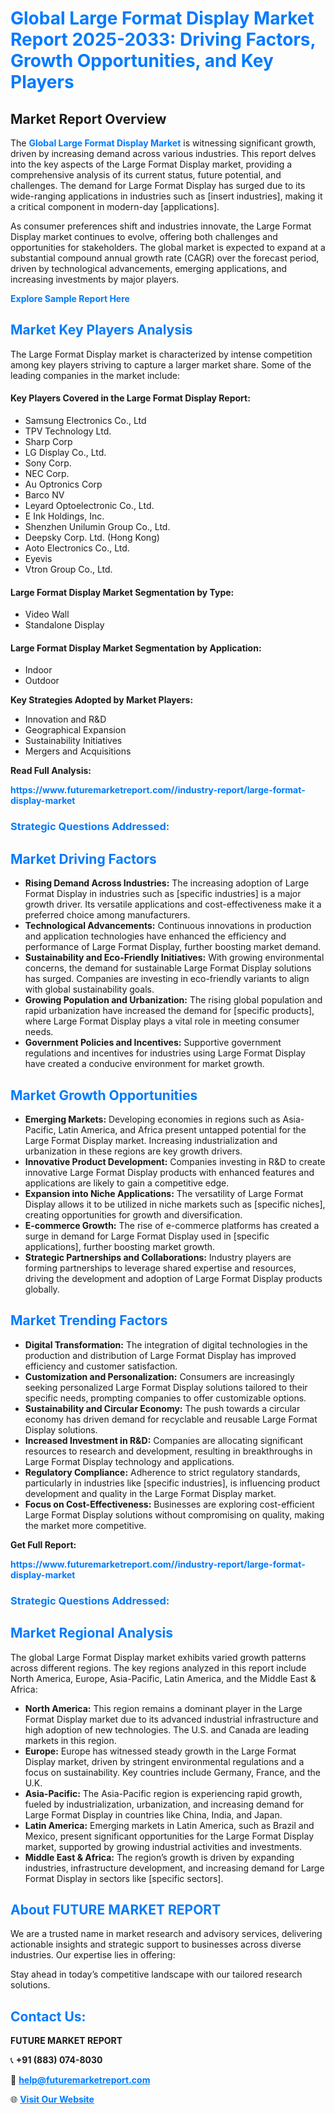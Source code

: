 <h1 style="color: #007BFF;">Global Large Format Display Market Report 2025-2033: Driving Factors, Growth Opportunities, and Key Players</h1>

<section id="overview">
<h2>Market Report Overview</h2>
<p>The <a href="https://www.futuremarketreport.com//industry-report/large-format-display-market" style="color: #007BFF; text-decoration: none;"><strong>Global Large Format Display Market</strong></a> is witnessing significant growth, driven by increasing demand across various industries. This report delves into the key aspects of the Large Format Display market, providing a comprehensive analysis of its current status, future potential, and challenges. The demand for Large Format Display has surged due to its wide-ranging applications in industries such as [insert industries], making it a critical component in modern-day [applications].</p>
<p>As consumer preferences shift and industries innovate, the Large Format Display market continues to evolve, offering both challenges and opportunities for stakeholders. The global market is expected to expand at a substantial compound annual growth rate (CAGR) over the forecast period, driven by technological advancements, emerging applications, and increasing investments by major players.</p>
</section>

<section id="overview">
<p><a href="https://www.futuremarketreport.com//request-sample/reportId=76780" style="color: #007BFF; text-decoration: none;"><strong>Explore Sample Report Here</strong></a></p>
</section>

<section id="key-players">
<h2 style="color: #007BFF;">Market Key Players Analysis</h2>
<p>The Large Format Display market is characterized by intense competition among key players striving to capture a larger market share. Some of the leading companies in the market include:</p>
<h4>Key Players Covered in the Large Format Display Report:</h4>
<ul><li>Samsung Electronics Co., Ltd</li><li>TPV Technology Ltd.</li><li>Sharp Corp</li><li>LG Display Co., Ltd.</li><li>Sony Corp.</li><li>NEC Corp.</li><li>Au Optronics Corp</li><li>Barco NV</li><li>Leyard Optoelectronic Co., Ltd.</li><li>E Ink Holdings, Inc.</li><li>Shenzhen Unilumin Group Co., Ltd.</li><li>Deepsky Corp. Ltd. (Hong Kong)</li><li>Aoto Electronics Co., Ltd.</li><li>Eyevis</li><li>Vtron Group Co., Ltd.</li></ul>
<h4>Large Format Display Market Segmentation by Type:</h4>
<ul><li>Video Wall</li><li>Standalone Display</li></ul>

<h4>Large Format Display Market Segmentation by Application:</h4>
<ul><li>Indoor</li><li>Outdoor</li></ul>
<p><strong>Key Strategies Adopted by Market Players:</strong></p>
<ul>
<li>Innovation and R&D</li>
<li>Geographical Expansion</li>
<li>Sustainability Initiatives</li>
<li>Mergers and Acquisitions</li>
</ul>
</section>

<section>
<p><strong>Read Full Analysis: </strong></p><a href="https://www.futuremarketreport.com//industry-report/large-format-display-market" style="color: #007BFF; text-decoration: none;"><strong>https://www.futuremarketreport.com//industry-report/large-format-display-market</strong></a>
<h3 style="color: #007BFF;">Strategic Questions Addressed:</h3>
</section>

<section id="driving-factors">
<h2 style="color: #007BFF;">Market Driving Factors</h2>
<ul>
<li><strong>Rising Demand Across Industries:</strong> The increasing adoption of Large Format Display in industries such as [specific industries] is a major growth driver. Its versatile applications and cost-effectiveness make it a preferred choice among manufacturers.</li>
<li><strong>Technological Advancements:</strong> Continuous innovations in production and application technologies have enhanced the efficiency and performance of Large Format Display, further boosting market demand.</li>
<li><strong>Sustainability and Eco-Friendly Initiatives:</strong> With growing environmental concerns, the demand for sustainable Large Format Display solutions has surged. Companies are investing in eco-friendly variants to align with global sustainability goals.</li>
<li><strong>Growing Population and Urbanization:</strong> The rising global population and rapid urbanization have increased the demand for [specific products], where Large Format Display plays a vital role in meeting consumer needs.</li>
<li><strong>Government Policies and Incentives:</strong> Supportive government regulations and incentives for industries using Large Format Display have created a conducive environment for market growth.</li>
</ul>
</section>

<section id="growth-opportunities">
<h2 style="color: #007BFF;">Market Growth Opportunities</h2>
<ul>
<li><strong>Emerging Markets:</strong> Developing economies in regions such as Asia-Pacific, Latin America, and Africa present untapped potential for the Large Format Display market. Increasing industrialization and urbanization in these regions are key growth drivers.</li>
<li><strong>Innovative Product Development:</strong> Companies investing in R&D to create innovative Large Format Display products with enhanced features and applications are likely to gain a competitive edge.</li>
<li><strong>Expansion into Niche Applications:</strong> The versatility of Large Format Display allows it to be utilized in niche markets such as [specific niches], creating opportunities for growth and diversification.</li>
<li><strong>E-commerce Growth:</strong> The rise of e-commerce platforms has created a surge in demand for Large Format Display used in [specific applications], further boosting market growth.</li>
<li><strong>Strategic Partnerships and Collaborations:</strong> Industry players are forming partnerships to leverage shared expertise and resources, driving the development and adoption of Large Format Display products globally.</li>
</ul>
</section>

<section id="trending-factors">
<h2 style="color: #007BFF;">Market Trending Factors</h2>
<ul>
<li><strong>Digital Transformation:</strong> The integration of digital technologies in the production and distribution of Large Format Display has improved efficiency and customer satisfaction.</li>
<li><strong>Customization and Personalization:</strong> Consumers are increasingly seeking personalized Large Format Display solutions tailored to their specific needs, prompting companies to offer customizable options.</li>
<li><strong>Sustainability and Circular Economy:</strong> The push towards a circular economy has driven demand for recyclable and reusable Large Format Display solutions.</li>
<li><strong>Increased Investment in R&D:</strong> Companies are allocating significant resources to research and development, resulting in breakthroughs in Large Format Display technology and applications.</li>
<li><strong>Regulatory Compliance:</strong> Adherence to strict regulatory standards, particularly in industries like [specific industries], is influencing product development and quality in the Large Format Display market.</li>
<li><strong>Focus on Cost-Effectiveness:</strong> Businesses are exploring cost-efficient Large Format Display solutions without compromising on quality, making the market more competitive.</li>
</ul>
</section>

<section>
<p><strong>Get Full Report: </strong></p><a href="https://www.futuremarketreport.com//industry-report/large-format-display-market" style="color: #007BFF; text-decoration: none;"><strong>https://www.futuremarketreport.com//industry-report/large-format-display-market</strong></a>
<h3 style="color: #007BFF;">Strategic Questions Addressed:</h3>
</section>


<section id="regional-analysis">
<h2 style="color: #007BFF;">Market Regional Analysis</h2>
<p>The global Large Format Display market exhibits varied growth patterns across different regions. The key regions analyzed in this report include North America, Europe, Asia-Pacific, Latin America, and the Middle East & Africa:</p>
<ul>
<li><strong>North America:</strong> This region remains a dominant player in the Large Format Display market due to its advanced industrial infrastructure and high adoption of new technologies. The U.S. and Canada are leading markets in this region.</li>
<li><strong>Europe:</strong> Europe has witnessed steady growth in the Large Format Display market, driven by stringent environmental regulations and a focus on sustainability. Key countries include Germany, France, and the U.K.</li>
<li><strong>Asia-Pacific:</strong> The Asia-Pacific region is experiencing rapid growth, fueled by industrialization, urbanization, and increasing demand for Large Format Display in countries like China, India, and Japan.</li>
<li><strong>Latin America:</strong> Emerging markets in Latin America, such as Brazil and Mexico, present significant opportunities for the Large Format Display market, supported by growing industrial activities and investments.</li>
<li><strong>Middle East & Africa:</strong> The region’s growth is driven by expanding industries, infrastructure development, and increasing demand for Large Format Display in sectors like [specific sectors].</li>
</ul>
</section>

<footer>
<h2 style="color: #007BFF;">About FUTURE MARKET REPORT</h2>
<p>We are a trusted name in market research and advisory services, delivering actionable insights and strategic support to businesses across diverse industries. Our expertise lies in offering:</p>

<p>Stay ahead in today’s competitive landscape with our tailored research solutions.</p>

<h2 style="color: #007BFF;">Contact Us:</h2>
<p><strong>FUTURE MARKET REPORT</strong></p>
<p>📞 <strong>+91 (883) 074-8030</strong></p>
<p>📧 <strong><a href="mailto:help@futuremarketreport.com" style="color: #007BFF;">help@futuremarketreport.com</a></strong></p>
<p>🌐 <strong><a href="https://www.futuremarketreport.com/" style="color: #007BFF;">Visit Our Website</a></strong></p>
</footer>